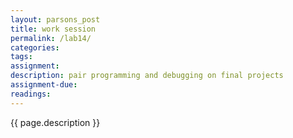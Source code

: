 ```yaml
---  
layout: parsons_post  
title: work session 
permalink: /lab14/  
categories:   
tags:  
assignment: 
description: pair programming and debugging on final projects
assignment-due:
readings: 
---  
```


{{ page.description }}